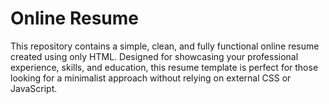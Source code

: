 # Online Resume
 
This repository contains a simple, clean, and fully functional online resume created using only HTML. Designed for showcasing your professional experience, skills, and education, this resume template is perfect for those looking for a minimalist approach without relying on external CSS or JavaScript.
